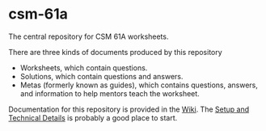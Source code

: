 # csm-61a

The central repository for CSM 61A worksheets. 

There are three kinds of documents produced by this repository
- Worksheets, which contain questions.
- Solutions, which contain questions and answers.
- Metas (formerly known as guides), which contains questions, answers, and information to help mentors teach the worksheet. 

Documentation for this repository is provided in the [Wiki](https://github.com/csmberkeley/csm-61a/wiki). The [Setup and Technical Details](https://github.com/csmberkeley/csm-61a/wiki/Setup-and-Technical-Details) is probably a good place to start. 
